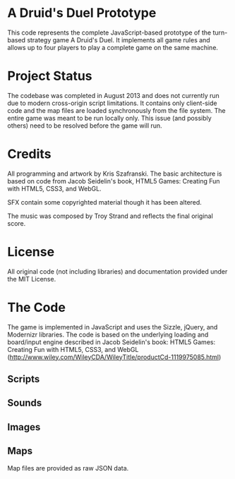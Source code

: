 # A Druid's Duel Prototype

This code represents the complete JavaScript-based prototype of the turn-based strategy game A Druid's Duel. It implements all game rules and allows up to four players to play a complete game on the same machine.

# Project Status

The codebase was completed in August 2013 and does not currently run due to modern cross-origin script limitations. It contains only client-side code and the map files are loaded synchronously from the file system. The entire game was meant to be run locally only. This issue (and possibly others) need to be resolved before the game will run.

# Credits

All programming and artwork by Kris Szafranski. The basic architecture is based on code from Jacob Seidelin's book, HTML5 Games: Creating Fun with HTML5, CSS3, and WebGL.

SFX contain some copyrighted material though it has been altered.

The music was composed by Troy Strand and reflects the final original score.

# License

All original code (not including libraries) and documentation provided under the MIT License.

# The Code

The game is implemented in JavaScript and uses the Sizzle, jQuery, and Modernizr libraries. The code is based on the underlying loading and board/input engine described in Jacob Seidelin's book: HTML5 Games: Creating Fun with HTML5, CSS3, and WebGL (http://www.wiley.com/WileyCDA/WileyTitle/productCd-1119975085.html)

## Scripts

## Sounds

## Images

## Maps

Map files are provided as raw JSON data.
